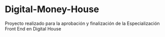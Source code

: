 # Digital-Money-House
Proyecto realizado para la aprobación y finalización de la Especialización Front End en Digital House
